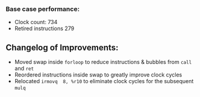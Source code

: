 ### Base case performance: 
- Clock count: 734
- Retired instructions 279

## Changelog of Improvements: 
- Moved swap inside `forloop` to reduce instructions & bubbles from `call` and `ret`
- Reordered instructions inside swap to greatly improve clock cycles
- Relocated `irmovq  8, %r10` to eliminate clock cycles for the subsequent `mulq`